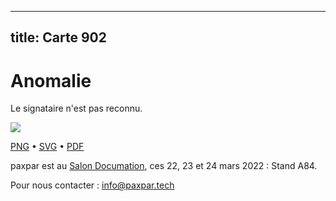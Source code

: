 
---
title: Carte 902
---

# Anomalie

Le signataire n'est pas reconnu.


![](https://media.paxpar.tech/ludi/card_902_recto.png)

[PNG](https://media.paxpar.tech/ludi/card_902_recto.png) • [SVG](https://media.paxpar.tech/ludi/card_902_recto.svg) • [PDF](https://media.paxpar.tech/ludi/card_902_recto.pdf)

paxpar est au [Salon Documation](https://www.documation.fr/info_societe/527/paxpartech.html), ces 22, 23 et 24 mars 2022 : Stand A84.

Pour nous contacter : info@paxpar.tech 


